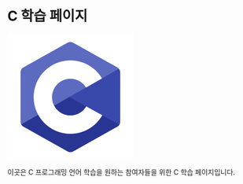 # C 학습 페이지
<img src="./Images/Logo.webp" style="zoom: 50%;" align="center"/>

이곳은 C 프로그래밍 언어 학습을 원하는 참여자들을 위한 C 학습 페이지입니다.

